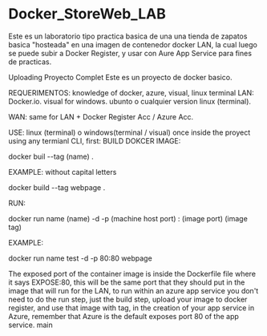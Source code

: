 # Docker_StoreWeb_LAB
Este es un laboratorio tipo practica basica de una una tienda de zapatos basica "hosteada" en una imagen de contenedor docker LAN, la cual luego se puede subir a Docker Register, y usar con Aure App Service para fines de practicas.

Uploading Proyecto Complet Este es un proyecto de docker basico.

REQUERIMENTOS: knowledge of docker, azure, visual, linux terminal LAN: Docker.io. visual for windows. ubunto o cualquier version linux (terminal).

WAN: same for LAN + Docker Register Acc / Azure Acc.

USE: linux (terminal) o windows(terminal / visual) once inside the proyect using any termianl CLI, first: BUILD DOKCER IMAGE:

docker buil --tag (name) .

EXAMPLE: without capital letters

docker build --tag webpage .

RUN:

docker run name (name) -d -p (machine host port) : (image port) (image tag)

EXAMPLE:

docker run name test -d -p 80:80 webpage

The exposed port of the container image is inside the Dockerfile file where it says EXPOSE:80, 
this will be the same port that they should put in the image that will run for the LAN, to run within an azure app service you don't need to do the run step, just the build step, upload your image to docker register, and use that image with tag, in the creation of your app service in Azure, remember that Azure is the default exposes port 80 of the app service. main
